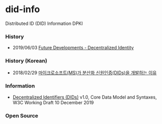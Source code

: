 # did-info
Distributed ID (DID) Information
DPKI


### History
- 2019/06/03 [Future Developments - Decentralized Identity](https://dev.to/radixdlt/future-developments-decentralized-identity-2emo)


### History (Korean)
- 2018/02/29 [마이크로소프트(MS)가 분산화 신원인증(DIDs)을 개발하는 이유](https://steemit.com/kr/@euijin/ms-dids)


### Information
- [Decentralized Identifiers (DIDs)](https://w3c.github.io/did-core/) v1.0, Core Data Model and Syntaxes, W3C Working Draft 10 December 2019


### Open Source


